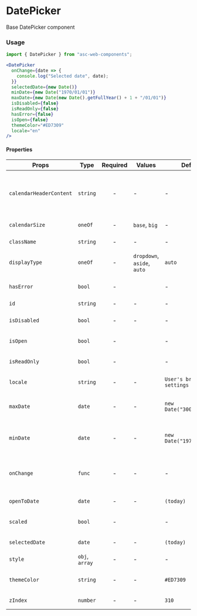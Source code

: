 # DatePicker

Base DatePicker component

### Usage

```js
import { DatePicker } from "asc-web-components";
```

```jsx
<DatePicker
  onChange={date => {
    console.log("Selected date", date);
  }}
  selectedDate={new Date()}
  minDate={new Date("1970/01/01")}
  maxDate={new Date(new Date().getFullYear() + 1 + "/01/01")}
  isDisabled={false}
  isReadOnly={false}
  hasError={false}
  isOpen={false}
  themeColor="#ED7309"
  locale="en"
/>
```

#### Properties

| Props                   | Type           | Required | Values                      | Default                   | Description                                        |
| ----------------------- | -------------- | :------: | --------------------------- | ------------------------- | -------------------------------------------------- |
| `calendarHeaderContent` | `string`       |    -     | -                           | -                         | Calendar header content (calendar opened in aside) |
| `calendarSize`          | `oneOf`        |    -     | `base`, `big`               | -                         | Calendar size                                      |
| `className`             | `string`       |    -     | -                           | -                         | Accepts class                                      |
| `displayType`           | `oneOf`        |    -     | `dropdown`, `aside`, `auto` | `auto`                    | Calendar display type                              |
| `hasError`              | `bool`         |    -     |                             | -                         | Set error date-input style                         |
| `id`                    | `string`       |    -     | -                           | -                         | Accepts id                                         |
| `isDisabled`            | `bool`         |    -     | -                           | -                         | Disabled react-calendar                            |
| `isOpen`                | `bool`         |    -     |                             | -                         | Opens calendar                                     |
| `isReadOnly`            | `bool`         |    -     |                             | -                         | Set input type is read only                        |
| `locale`                | `string`       |    -     | -                           | `User's browser settings` | Browser locale                                     |
| `maxDate`               | `date`         |    -     | -                           | `new Date("3000/01/01")`  | Maximum date that the user can select.             |
| `minDate`               | `date`         |    -     | -                           | `new Date("1970/01/01")`  | Minimum date that the user can select.             |
| `onChange`              | `func`         |    -     | -                           | -                         | Function called when the user select a day         |
| `openToDate`            | `date`         |    -     | -                           | `(today)`                 | Opened date value                                  |
| `scaled`                | `bool`         |    -     |                             | -                         | Selected calendar size                             |
| `selectedDate`          | `date`         |    -     | -                           | `(today)`                 | Selected date value                                |
| `style`                 | `obj`, `array` |    -     | -                           | -                         | Accepts css style                                  |
| `themeColor`            | `string`       |    -     | -                           | `#ED7309`                 | Color of the selected day                          |
| `zIndex`                | `number`       |    -     | -                           | `310`                     | Calendar css z-index                               |
